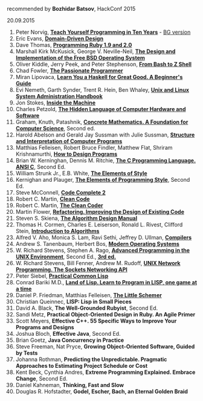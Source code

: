 recommended by **Bozhidar Batsov**, HackConf 2015 


20.09.2015 



1. Peter Norvig, **[Teach Yourself Programming in Ten Years](http://norvig.com/21-days.html)** - [BG version](https://goo.gl/CR4F0W) 
2. Eric Evans, **[Domain-Driven Design](http://goo.gl/N3tQnx)** 
3. Dave Thomas, **[Programming Ruby 1.9 and 2.0](http://goo.gl/diYMFD)** 
4. Marshall Kirk McKusick, George V. Neville-Neil, **[The Design and Implementation of the Free BSD Operating System](https://goo.gl/yWmwkY)** 
5. Oliver Kiddle, Jerry Peek, and Peter Stephenson, **[From Bash to Z Shell](https://goo.gl/ACkn7Z)** 
6. Chad Fowler, **[The Passionate Programmer](http://goo.gl/tUefSq)** 
7. Miran Lipovaca, **[Learn You a Haskell for Great Good. A Beginner's Guide](http://goo.gl/z552nR)** 
8. Evi Nemeth, Garth Synder, Trent R. Hein, Ben Whaley, **[Unix and Linux System Administration Handbook](http://goo.gl/3241Rd)** 
9. Jon Stokes, **[Inside the Machine](http://goo.gl/TbIJBV)** 
10. Charles Petzold, **[The Hidden Language of Computer Hardware and Software](http://goo.gl/1sGTJu)** 
11. Graham, Knuth, Patashnik, **[Concrete Mathematics. A Foundation for Computer Science](https://goo.gl/tCPgT8)**, Second ed. 
12. Harold Abelson and Gerald Jay Sussman with Julie Sussman, **[Structure and Interpretation of Computer Programs](http://web.mit.edu/alexmv/6.037/sicp.pdf)** 
13. Matthias Felleisen, Robert Bruce Findler, Matthew Flat, Shriram Krishnamurthi, **[How to Design Programs](http://www.htdp.org/)**
14. Brian W. Kerninghan, Dennis M. Ritchie, **[The C Programming Language. ANSI C](https://goo.gl/deLCHJ)**, Second Ed. 
15. William Strunk Jr., E.B. White, **[The Elements of Style](https://goo.gl/ihkGYh)** 
16. Kernighan and Plauger, **[The Elements of Programming Style](https://goo.gl/NPq912)**, Second Ed. 
17. Steve McConnell, **[Code Complete 2](http://goo.gl/gJgPJF)** 
18. Robert C. Martin, **[Clean Code](http://goo.gl/X3PfLn)** 
19. Robert C. Martin, **[The Clean Coder](http://goo.gl/Rx5dUA)** 
20. Martin Flower, **[Refactoring. Improving the Design of Existing Code](http://goo.gl/EUowaC)** 
21. Steven S. Skiena, **[The Algorithm Design Manual](https://goo.gl/bku7yS)** 
22. Thomas H. Cormen, Charles E. Leiserson, Ronald L. Rivest, Clifford Stein, **[Introduction to Algorithms](https://goo.gl/dg8dhA)** 
23. Alfred V. Aho, Monica S. Lam, Ravi Sethi, Jeffrey D. Ullman, **[Compilers](http://goo.gl/Y8UTfL)** 
24. Andrew S. Tanenbaum, Herbert Bos, **[Modern Operating Systems](http://goo.gl/ibrOLo)** 
25. W. Richard Stevens, Stephen A. Rago, **[Advanced Programming in the UNIX Environment](http://goo.gl/lg9iLD)**, Second Ed., **[3rd ed.](http://goo.gl/N9M2W5)**
26. W. Richard Stevens, Bill Fenner, Andrew M. Rudoff, **[UNIX Network Programming. The Sockets Networking API](https://goo.gl/qURDg4)** 
27. Peter Siebel, **[Practical Common Lisp](http://www.gigamonkeys.com/book/)** 
28. Conrad Bariki M.D., **[Land of Lisp. Learn to Program in LISP, one game at a time](http://goo.gl/CLtgRw)** 
29. Daniel P. Friedman, Matthias Felleisen, **[The Little Schemer](http://goo.gl/VV3swR)** 
30. Christian Queinnec, **LISP: Lisp in Small Pieces** 
31. David A. Black, **The Well-Grounded Rubyist**, Second Ed. 
32. Sandi Metz, **Practical Object-Oriented Design in Ruby. An Agile Primer** 
33. Scott Meyers, **Effective C++. 55 Specific Ways to Improve Your Programs and Designs** 
34. Joshua Bloch, **Effective Java**, Second Ed. 
35. Brian Goetz, **Java Concurrency in Practice** 
36. Steve Freeman, Nat Pryce, **Growing Object-Oriented Software, Guided by Tests** 
37. Johanna Rothman, **Predicting the Unpredictable. Pragmatic Approaches to Estimating Project Schedule or Cost** 
38. Kent Beck, Cynthia Andres, **Extreme Programming Explained. Embrace Change**, Second Ed. 
39. Daniel Kahneman, **Thinking, Fast and Slow** 
40. Douglas R. Hofstadter, **Godel, Escher, Bach, an Eternal Golden Braid** 
